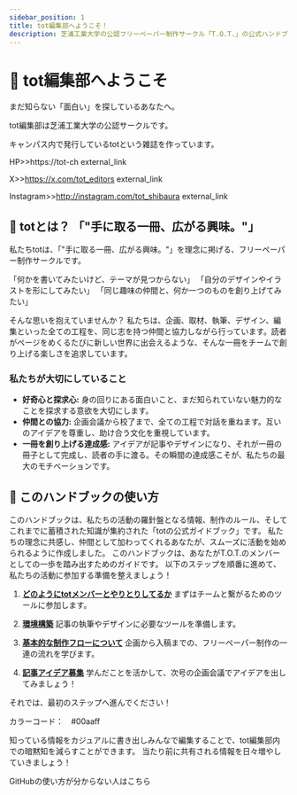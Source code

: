 ```yaml
---
sidebar_position: 1
title: tot編集部へようこそ！
description: 芝浦工業大学の公認フリーペーパー制作サークル「T.O.T.」の公式ハンドブックです。私たちの理念、活動内容、そして一冊を創り上げる文化について紹介します。
---
```


# 🎉 tot編集部へようこそ

まだ知らない「面白い」を探しているあなたへ。

tot編集部は芝浦工業大学の公認サークルです。

キャンパス内で発行しているtotという雑誌を作っています。

HP>>https://tot-ch external_link

X>>https://x.com/tot_editors external_link

Instagram>>http://instagram.com/tot_shibaura external_link



## 🎯 totとは？ 「"手に取る一冊、広がる興味。"」



私たちtotは、「"手に取る一冊、広がる興味。"」を理念に掲げる、フリーペーパー制作サークルです。

「何かを書いてみたいけど、テーマが見つからない」
「自分のデザインやイラストを形にしてみたい」
「同じ趣味の仲間と、何か一つのものを創り上げてみたい」

そんな思いを抱えていませんか？ 私たちは、企画、取材、執筆、デザイン、編集といった全ての工程を、同じ志を持つ仲間と協力しながら行っています。読者がページをめくるたびに新しい世界に出会えるような、そんな一冊をチームで創り上げる楽しさを追求しています。

### 私たちが大切にしていること
* **好奇心と探求心:** 身の回りにある面白いこと、まだ知られていない魅力的なことを探求する意欲を大切にします。
* **仲間との協力:** 企画会議から校了まで、全ての工程で対話を重ねます。互いのアイデアを尊重し、助け合う文化を重視しています。
* **一冊を創り上げる達成感:** アイデアが記事やデザインになり、それが一冊の冊子として完成し、読者の手に渡る。その瞬間の達成感こそが、私たちの最大のモチベーションです。

## 📖 このハンドブックの使い方
このハンドブックは、私たちの活動の羅針盤となる情報、制作のルール、そしてこれまでに蓄積された知識が集約された「totの公式ガイドブック」です。
私たちの理念に共感し、仲間として加わってくれるあなたが、スムーズに活動を始められるように作成しました。
このハンドブックは、あなたがT.O.T.のメンバーとしての一歩を踏み出すためのガイドです。
以下のステップを順番に進めて、私たちの活動に参加する準備を整えましょう！

1.  **[どのようにtotメンバーとやりとりしてるか](./communication-setup.md)**
    まずはチームと繋がるためのツールに参加します。

2.  **[環境構築](./production-environment-setup.md)**
    記事の執筆やデザインに必要なツールを準備します。

3.  **[基本的な制作フローについて](./basic-production-flow.md)**
    企画から入稿までの、フリーペーパー制作の一連の流れを学びます。

4.  **[記事アイデア募集](./first-contribution.md)**
    学んだことを活かして、次号の企画会議でアイデアを出してみましょう！

それでは、最初のステップへ進んでください！




カラーコード：　#00aaff　

知っている情報をカジュアルに書き出しみんなで編集することで、tot編集部内での暗黙知を減らすことができます。
当たり前に共有される情報を日々増やしていきましょう！

GitHubの使い方が分からない人はこちら
